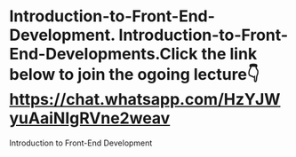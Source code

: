 # Introduction-to-Front-End-Development. Introduction-to-Front-End-Developments.Click the link below to join the ogoing lecture👇https://chat.whatsapp.com/HzYJWyuAaiNIgRVne2weav
Introduction to Front-End Development
